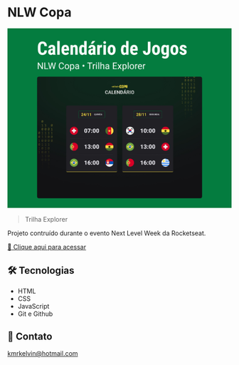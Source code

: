 # NLW Copa

![preview](./.github/preview.jpg)

> Trilha Explorer

Projeto contruído durante o evento Next Level Week da Rocketseat.

[🔗 Clique aqui para acessar](https://nivlekrod.github.io/NLW-Copa-Explorer/)

## 🛠️ Tecnologias

- HTML
- CSS
- JavaScript
- Git e Github

## 📧 Contato

kmrkelvin@hotmail.com